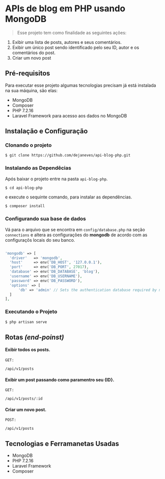 # APIs de blog em PHP usando MongoDB

> Esse projeto tem como finalidade as seguintes ações:

1. Exibir uma lista de posts, autores e seus comentários.
2. Exibir um único post sendo identificado pelo seu ID, autor e os comentários do post.
3. Criar um novo post

## Pré-requisitos

Para executar esse projeto algumas tecnologias precisam já está instalada na sua máquina, são elas:

* MongoDB
* Composer
* PHP 7.2.16
* Laravel Framework para acesso aos dados no MongoDB

## Instalação e Configuração


### Clonando o projeto

```bash
$ git clone https://github.com/dejaneves/api-blog-php.git
```

### Instalando as Dependêcias

Após baixar o projeto entre na pasta `api-blog-php`.

```bash
$ cd api-blog-php
```
e execute o sequinte comando, para instalar as dependências.

```bash
$ composer install
```

### Configurando sua base de dados

Vá para o arquivo que se encontra em `config/database.php` na seção `connections` e altera as configurações do **mongodb** de acordo com as configuraçõs locais do seu banco.

```php

'mongodb' => [
  'driver'   => 'mongodb',
  'host'     => env('DB_HOST', '127.0.0.1'),
  'port'     => env('DB_PORT', 27017),
  'database' => env('DB_DATABASE', 'blog'),
  'username' => env('DB_USERNAME'),
  'password' => env('DB_PASSWORD'),
  'options' => [
      'db' => 'admin' // Sets the authentication database required by mongo 3
  ]
],

```

### Executando o Projeto

```bash
$ php artisan serve
```

## Rotas *(end-poinst)*

#### Exibir todos os posts.

```http
GET:

/api/v1/posts
```

#### Exibir um post passando como paramentro seu {ID}.
```http
GET:

/api/v1/posts/:id
```

#### Criar um novo post.

```http
POST:

/api/v1/posts
```


## Tecnologias e Ferramanetas Usadas

* MongoDB
* PHP 7.2.16
* Laravel Framework
* Composer